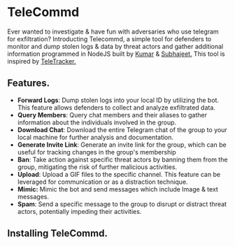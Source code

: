 # TeleCommd
Ever wanted to investigate & have fun with adversaries who use telegram for exfiltration? Introducting Telecommd, a simple tool for defenders to monitor and dump stolen logs & data by threat actors and gather additional information programmed in NodeJS built by [Kumar](https://github.com/DoubleAtoString) & [Subhajeet.](https://twitter.com/ElementalX2) This tool is inspired by [TeleTracker.](https://github.com/tsale/TeleTracker)

## Features.

- **Forward Logs**: Dump stolen logs into your local ID by utilizing the bot. This feature allows defenders to collect and analyze exfiltrated data.
- **Query Members**: Query chat members and their aliases to gather information about the individuals involved in the group.
- **Download Chat**: Download the entire Telegram chat of the group to your local machine for further analysis and documentation.
- **Generate Invite Link**: Generate an invite link for the group, which can be useful for tracking changes in the group's membership
- **Ban**: Take action against specific threat actors by banning them from the group, mitigating the risk of further malicious activities.
- **Upload**: Upload a GIF files to the specific channel. This feature can be leveraged for communication or as a distraction technique.
- **Mimic:** Mimic the bot and send messages which include Image & text messages. 
- **Spam**: Send a specific message to the group to disrupt or distract threat actors, potentially impeding their activities.


## Installing TeleCommd.
